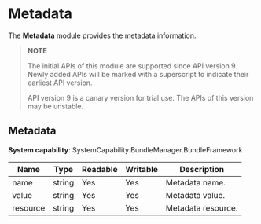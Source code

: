 # Metadata

The **Metadata** module provides the metadata information.

> **NOTE**
>
> The initial APIs of this module are supported since API version 9. Newly added APIs will be marked with a superscript to indicate their earliest API version.
>
>  API version 9 is a canary version for trial use. The APIs of this version may be unstable. 

## Metadata

**System capability**: SystemCapability.BundleManager.BundleFramework

| Name    | Type  | Readable| Writable| Description      |
| -------- | ------ | ---- | ---- | ---------- |
| name     | string | Yes  | Yes  | Metadata name.|
| value    | string | Yes  | Yes  | Metadata value.  |
| resource | string | Yes  | Yes  | Metadata resource.|


